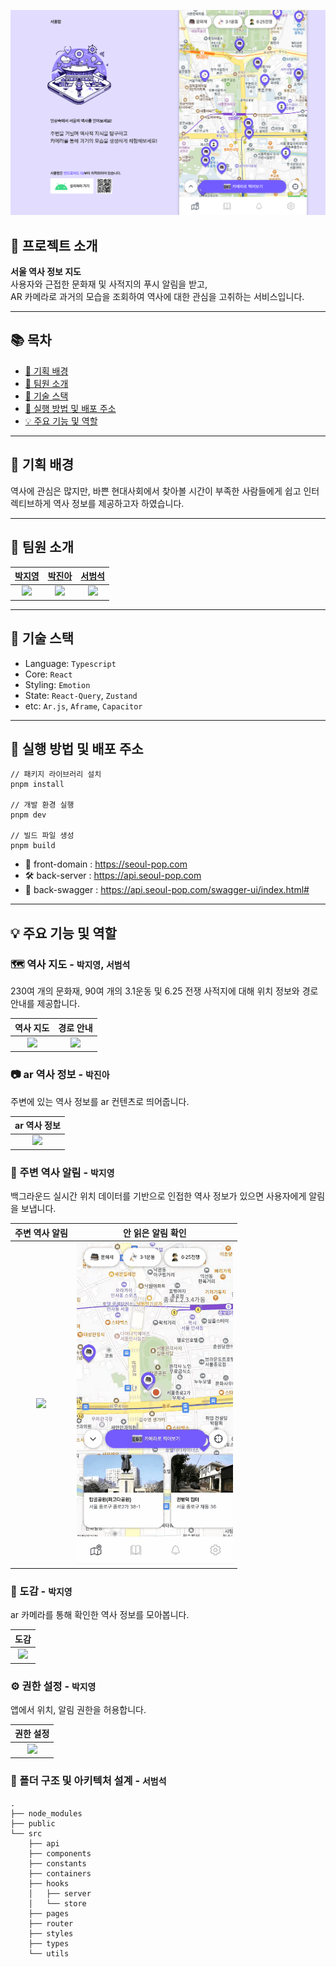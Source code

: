 [//]: # '<img src="assets/images/title.png" alt="title">'

![coverImg.png](./assets/coverImg.png)

## 💬 프로젝트 소개

<b>서울 역사 정보 지도</b>  
사용자와 근접한 문화재 및 사적지의 푸시 알림을 받고,  
AR 카메라로 과거의 모습을 조회하여 역사에 대한 관심을 고취하는 서비스입니다.

---

## 📚 목차

- [🎯 기획 배경](#plans)
- [🙇 팀원 소개](#members)
- [🔨 기술 스택](#skills)
- [🚀 실행 방법 및 배포 주소](#installation)
- [💡 주요 기능 및 역할](#features)

---

<a name="plans"></a>

## 🎯 기획 배경

역사에 관심은 많지만, 바쁜 현대사회에서 찾아볼 시간이 부족한 사람들에게 쉽고 인터렉티브하게 역사 정보를 제공하고자 하였습니다.

---

<a name="members"></a>

## 🙇 팀원 소개

| [박지영](https://github.com/parkyolo) | [박진아](https://github.com/dev-hamster) | [서범석](https://github.com/beomxtone) |
| :-: | :-: | :-: |
| <img src="https://github.com/parkyolo.png" width="120"> | <img src="https://github.com/dev-hamster.png" width="120" > | <img src="https://github.com/beomxtone.png" width="120" /> |

---

<a name="skills"></a>

## 🔨 기술 스택

- Language: `Typescript`
- Core: `React`
- Styling: `Emotion`
- State: `React-Query`, `Zustand`
- etc: `Ar.js`, `Aframe`, `Capacitor`

---

<a name="installation"></a>

## 🚀 실행 방법 및 배포 주소

```
// 패키지 라이브러리 설치
pnpm install

// 개발 환경 실행
pnpm dev

// 빌드 파일 생성
pnpm build
```

- 📱 front-domain : https://seoul-pop.com
- 🛠 back-server : https://api.seoul-pop.com
- 🔗 back-swagger : https://api.seoul-pop.com/swagger-ui/index.html#

---

<a name="features"></a>

## 💡 주요 기능 및 역할

### 🗺 역사 지도 - `박지영`, `서범석`

230여 개의 문화재, 90여 개의 3.1운동 및 6.25 전쟁 사적지에 대해 위치 정보와 경로 안내를 제공합니다.

| 역사 지도 | 경로 안내 |
| :-: | :-: |
| <img src="assets/gifs/MapClustering&Filtering.gif" width='250px'> | <img src="assets/gifs/MarkerCarouselClick.gif" width='250px'> |

### 📷 ar 역사 정보 - `박진아`

주변에 있는 역사 정보를 ar 컨텐츠로 띄어줍니다.

|                    ar 역사 정보                    |
| :------------------------------------------------: |
| <img src="assets/gifs/ARCamera.gif" width='250px'> |

### 🔔 주변 역사 알림 - `박지영`

백그라운드 실시간 위치 데이터를 기반으로 인접한 역사 정보가 있으면 사용자에게 알림을 보냅니다.

| 주변 역사 알림 | 안 읽은 알림 확인 |
| :-: | :-: |
| <img src="assets/gifs/Notification.gif" width='250px'> | <img src="assets/gifs/NotificationPage.gif" width='250px'> |

### 📙 도감 - `박지영`

ar 카메라를 통해 확인한 역사 정보를 모아봅니다.

|                           도감                           |
| :------------------------------------------------------: |
| <img src="assets/gifs/CollectionPage.gif" width='250px'> |

### ⚙ 권한 설정 - `박지영`

앱에서 위치, 알림 권한을 허용합니다.

|                     권한 설정                      |
| :------------------------------------------------: |
| <img src="assets/gifs/Settings.gif" width='250px'> |

### 📂 폴더 구조 및 아키텍처 설계 - `서범석`

```
.
├── node_modules
├── public
└── src
    ├── api
    ├── components
    ├── constants
    ├── containers
    ├── hooks
    │   ├── server
    │   └── store
    ├── pages
    ├── router
    ├── styles
    ├── types
    └── utils

```
